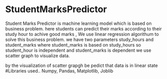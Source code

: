 # StudentMarksPredictor
Student Marks Predictor is machine learning model which is based on business problem.
here students can predict their marks according to their study hour to achive good marks , We use linear regression algorithum to solve this business problem.
we have two parameters study_hours and student_marks where student_marks is based on study_hours so student_hour is independent and student_marks is dependent 
we use scatter graph to visualize data.

by the visualization of scatter grapgh be pedict that data is in linear state
#Libraries used.. 
Numpy,
Pandas,
Matplotlib,
Joblib
